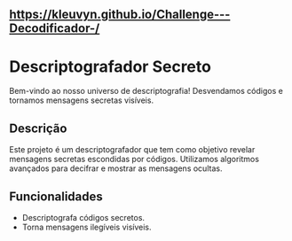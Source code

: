 ## https://kleuvyn.github.io/Challenge---Decodificador-/

# Descriptografador Secreto

Bem-vindo ao nosso universo de descriptografia! Desvendamos códigos e tornamos mensagens secretas visíveis.

## Descrição

Este projeto é um descriptografador que tem como objetivo revelar mensagens secretas escondidas por códigos. Utilizamos algoritmos avançados para decifrar e mostrar as mensagens ocultas.

## Funcionalidades

- Descriptografa códigos secretos.
- Torna mensagens ilegíveis visíveis.


